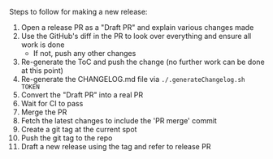 Steps to follow for making a new release:
1. Open a release PR as a "Draft PR" and explain various changes made
2. Use the GitHub's diff in the PR to look over everything and ensure all work is done
    - If not, push any other changes
3. Re-generate the ToC and push the change (no further work can be done at this point)
4. Re-generate the CHANGELOG.md file via `./.generateChangelog.sh TOKEN`
4. Convert the "Draft PR" into a real PR
5. Wait for CI to pass
6. Merge the PR
7. Fetch the latest changes to include the 'PR merge' commit
9. Create a git tag at the current spot
9. Push the git tag to the repo
10. Draft a new release using the tag and refer to release PR
